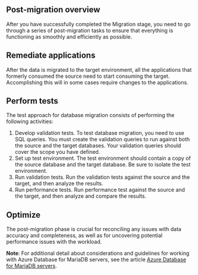 ## Post-migration overview

After you have successfully completed the Migration stage, you need to go through a series of post-migration tasks to ensure that everything is functioning as smoothly and efficiently as possible.

## Remediate applications

After the data is migrated to the target environment, all the applications that formerly consumed the source need to start consuming the target. Accomplishing this will in some cases require changes to the applications.

## Perform tests

The test approach for database migration consists of performing the following activities:
1.	Develop validation tests. To test database migration, you need to use SQL queries. You must create the validation queries to run against both the source and the target databases. Your validation queries should cover the scope you have defined.
2.	Set up test environment. The test environment should contain a copy of the source database and the target database. Be sure to isolate the test environment.
3.	Run validation tests. Run the validation tests against the source and the target, and then analyze the results.
4.	Run performance tests. Run performance test against the source and the target, and then analyze and compare the results.

## Optimize

The post-migration phase is crucial for reconciling any issues with data accuracy and completeness, as well as for uncovering potential performance issues with the workload.

**Note**: For additional detail about considerations and guidelines for working with Azure Database for MariaDB servers, see the article [Azure Database for MariaDB servers](https://docs.microsoft.com/azure/mariadb/concepts-servers).
